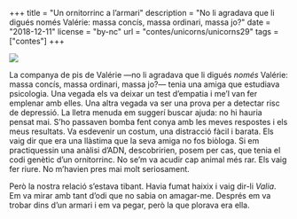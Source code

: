 +++
title = "Un ornitorrinc a l’armari"
description = "No li agradava que li digués només Valérie: massa concís, massa ordinari, massa jo?"
date = "2018-12-11"
license = "by-nc"
url = "contes/unicorns/unicorns29"
tags = ["contes"]
+++

<img class="emoji" src="/contes/unicorns/twemoji/1f52c.svg" />

La companya de pis de Valérie —no li agradava que li digués *només* Valérie: massa concís, massa ordinari, massa jo?— tenia una amiga que estudiava psicologia. Una vegada els va deixar un test d’empatia i me’l van fer emplenar amb elles. Una altra vegada va ser una prova per a detectar risc de depressió. La lletra menuda em suggerí buscar ajuda: no hi hauria pensat mai. S’ho passaven bomba fent conya amb les meves respostes i els meus resultats. Va esdevenir un costum, una distracció fàcil i barata. Els vaig dir que era una llàstima que la seva amiga no fos biòloga. Si em practiquessin una anàlisi d’ADN, descobririen, posem per cas, que tenia el codi genètic d’un ornitorrinc. No se’m va acudir cap animal més rar. Els vaig fer riure. No m’havien pres mai molt seriosament.

Però la nostra relació s’estava tibant. Havia fumat haixix i vaig dir-li *Valia*. Em va mirar amb tant d’odi que no sabia on amagar-me. Després em va trobar dins d’un armari i em va pegar, però la que plorava era ella.


